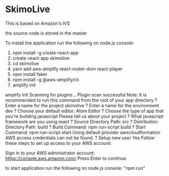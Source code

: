 # SkimoLive
This is based on Amazon's IVS

the source code is stored in the master 

To install the application run the following on node.js console:
1. npm install -g create-react-app
2. create-react-app skimolive
3. cd skimolive
4. yarn add aws-amplify react-router-dom react-player
5. npm install faker
6. npm install -g @aws-amplify/cli
7. amplify init



amplify init
Scanning for plugins...
Plugin scan successful
Note: It is recommended to run this command from the root of your app directory
? Enter a name for the project skimolive
? Enter a name for the environment dev
? Choose your default editor: Atom Editor
? Choose the type of app that you're building javascript
Please tell us about your project
? What javascript framework are you using react
? Source Directory Path:  src
? Distribution Directory Path: build
? Build Command:  npm run-script build
? Start Command: npm run-script start
Using default provider  awscloudformation
AWS access credentials can not be found.
? Setup new user Yes
Follow these steps to set up access to your AWS account:

Sign in to your AWS administrator account:
https://console.aws.amazon.com/
Press Enter to continue


to start application run the following on node.js console:
"npm run"
